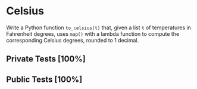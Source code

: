 # Celsius

Write a Python function `to_celsius(t)` that, given a list `t` of temperatures in Fahrenheit degrees, uses `map()` with a lambda function to compute the corresponding Celsius degrees, rounded to 1 decimal.



## Private Tests [100%]

## Public Tests [100%]
